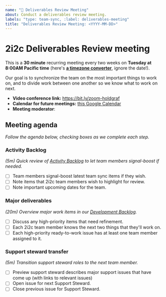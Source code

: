 ```yaml
---
name: "🚀 Deliverables Review Meeting"
about: Conduct a deliverables review meeting.
labels: "type: team-sync, :label: deliverables-meeting"
title: "Deliverables Review Meeting: <YYYY-MM-DD>"
---
```


# 2i2c Deliverables Review meeting

This is a **30 minute** recurring meeting every two weeks on **Tuesday at 8:00AM Pacific time** (here's [**a timezone converter**](https://arewemeetingyet.com/Los%20Angeles/2000-01-01/08:00/2i2c%20Team%20Meeting#eyJ1cmwiOiJodHRwczovL2hhY2ttZC5pby9ZNVNCTXhWN1I2Q01xemVUWGdtNWtBIn0=), ignore the date!).

Our goal is to synchronize the team on the most important things to work on, and to divide work between one another so we know what to work on next.

- **Video conference link:** https://bit.ly/zoom-holdgraf
- **Calendar for future meetings:** [this Google Calendar](https://calendar.google.com/calendar/embed?src=c_4hjjouojd8psql9i1a8nd1uff4%40group.calendar.google.com&ctz=America%2FLos_Angeles)
- **Meeting moderator**: <INSERT MODERATOR HERE>

## Meeting agenda

_Follow the agenda below, checking boxes as we complete each step._

### Activity Backlog
_(5m) Quick review of [Activity Backlog](https://github.com/orgs/2i2c-org/projects/5?fullscreen=true) to let team members signal-boost if needed._

- [ ] Team members signal-boost latest team sync items if they wish.
- [ ] Note items that 2i2c team members wish to highlight for review.
- [ ] Note important upcoming dates for the team.

### Major deliverables

_(20m) Overview major work items in our [Development Backlog](https://github.com/orgs/2i2c-org/projects/7?fullscreen=true)._

- [ ] Discuss any high-priority items that need refinement.
- [ ] Each 2i2c team member knows the next two things that they'll work on.
- [ ] Each high-priority ready-to-work issue has at least one team member assigned to it.

### Support steward transfer

_(5m) Transition support steward roles to the next team member._

- [ ] Preview support steward describes major support issues that have come up (with links to relevant issues)
- [ ] Open issue for next Support Steward.
- [ ] Close previous issue for Support Steward.
